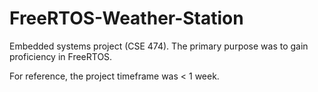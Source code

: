 # FreeRTOS-Weather-Station

Embedded systems project (CSE 474). The primary purpose was to gain proficiency in FreeRTOS.

For reference, the project timeframe was < 1 week. 
